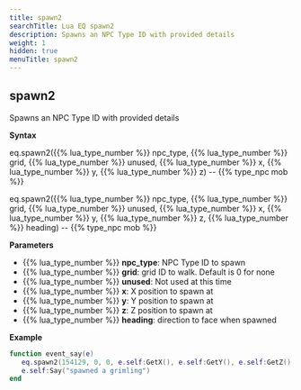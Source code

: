 ```yaml
---
title: spawn2
searchTitle: Lua EQ spawn2
description: Spawns an NPC Type ID with provided details
weight: 1
hidden: true
menuTitle: spawn2
---
```


## spawn2

Spawns an NPC Type ID with provided details

**Syntax**

eq.spawn2({{% lua_type_number %}} npc_type, {{% lua_type_number %}} grid, {{% lua_type_number %}} unused, {{% lua_type_number %}} x, {{% lua_type_number %}} y, {{% lua_type_number %}} z) -- {{% type_npc mob %}}

eq.spawn2({{% lua_type_number %}} npc_type, {{% lua_type_number %}} grid, {{% lua_type_number %}} unused, {{% lua_type_number %}} x, {{% lua_type_number %}} y, {{% lua_type_number %}} z, {{% lua_type_number %}} heading) -- {{% type_npc mob %}}

**Parameters**

- {{% lua_type_number %}} **npc_type**: NPC Type ID to spawn
- {{% lua_type_number %}} **grid**: grid ID to walk. Default is 0 for none
- {{% lua_type_number %}} **unused**: Not used at this time
- {{% lua_type_number %}} **x**: X position to spawn at
- {{% lua_type_number %}} **y**: Y position to spawn at
- {{% lua_type_number %}} **z**: Z position to spawn at
- {{% lua_type_number %}} **heading**: direction to face when spawned

**Example**

```lua
function event_say(e)
   eq.spawn2(154129, 0, 0, e.self:GetX(), e.self:GetY(), e.self:GetZ(), 0);
   e.self:Say("spawned a grimling")
end
```